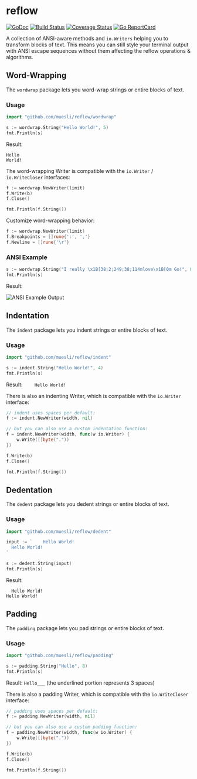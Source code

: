 # reflow

[![GoDoc](https://godoc.org/github.com/golang/gddo?status.svg)](https://godoc.org/github.com/muesli/reflow)
[![Build Status](https://travis-ci.org/muesli/reflow.svg?branch=master)](https://travis-ci.org/muesli/reflow)
[![Coverage Status](https://coveralls.io/repos/github/muesli/reflow/badge.svg?branch=master)](https://coveralls.io/github/muesli/reflow?branch=master)
[![Go ReportCard](http://goreportcard.com/badge/muesli/reflow)](http://goreportcard.com/report/muesli/reflow)

A collection of ANSI-aware methods and `io.Writers` helping you to transform
blocks of text. This means you can still style your terminal output with ANSI
escape sequences without them affecting the reflow operations & algorithms.

## Word-Wrapping

The `wordwrap` package lets you word-wrap strings or entire blocks of text.

### Usage

```go
import "github.com/muesli/reflow/wordwrap"

s := wordwrap.String("Hello World!", 5)
fmt.Println(s)
```

Result:
```
Hello
World!
```

The word-wrapping Writer is compatible with the `io.Writer` / `io.WriteCloser` interfaces:

```go
f := wordwrap.NewWriter(limit)
f.Write(b)
f.Close()

fmt.Println(f.String())
```

Customize word-wrapping behavior:

```go
f := wordwrap.NewWriter(limit)
f.Breakpoints = []rune{':', ','}
f.Newline = []rune{'\r'}
```

### ANSI Example

```go
s := wordwrap.String("I really \x1B[38;2;249;38;114mlove\x1B[0m Go!", 8)
fmt.Println(s)
```

Result:

![ANSI Example Output](https://github.com/muesli/reflow/blob/master/reflow.png)

## Indentation

The `indent` package lets you indent strings or entire blocks of text.

### Usage

```go
import "github.com/muesli/reflow/indent"

s := indent.String("Hello World!", 4)
fmt.Println(s)
```

Result: `    Hello World!`

There is also an indenting Writer, which is compatible with the `io.Writer`
interface:

```go
// indent uses spaces per default:
f := indent.NewWriter(width, nil)

// but you can also use a custom indentation function:
f = indent.NewWriter(width, func(w io.Writer) {
    w.Write([]byte("."))
})

f.Write(b)
f.Close()

fmt.Println(f.String())
```

## Dedentation

The `dedent` package lets you dedent strings or entire blocks of text.

### Usage

```go
import "github.com/muesli/reflow/dedent"

input := `    Hello World!
  Hello World!
`

s := dedent.String(input)
fmt.Println(s)
```

Result:

```
  Hello World!
Hello World!
```

## Padding

The `padding` package lets you pad strings or entire blocks of text.

### Usage

```go
import "github.com/muesli/reflow/padding"

s := padding.String("Hello", 8)
fmt.Println(s)
```

Result: `Hello___` (the underlined portion represents 3 spaces)

There is also a padding Writer, which is compatible with the `io.WriteCloser`
interface:

```go
// padding uses spaces per default:
f := padding.NewWriter(width, nil)

// but you can also use a custom padding function:
f = padding.NewWriter(width, func(w io.Writer) {
    w.Write([]byte("."))
})

f.Write(b)
f.Close()

fmt.Println(f.String())
```
